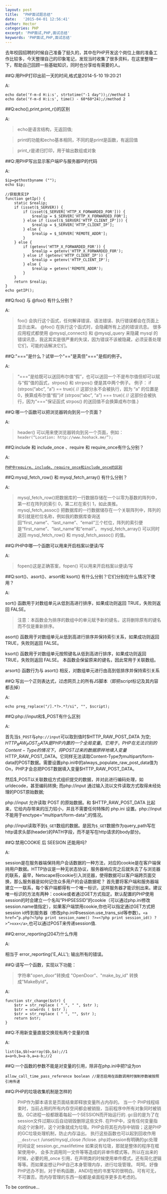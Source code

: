 ```yaml
---
layout: post
title:  "PHP面试题总结"
date:   '2015-04-01 12:56:41'
author: Hector
categories: PHP
excerpt: 'PHP面试,PHP,面试总结'
keywords: 'PHP面试,PHP,面试总结'
---
```


去年校园招聘的时候自己准备了挺久的，其中在PHP开发这个岗位上做的准备工作比较多，今天整理自己的印象笔记，发现当时收集了很多资料，在这里整理一下，帮助自己回顾一些基础知识，同时也分享给有需要的人。

##Q:用PHP打印出前一天的时间,格式是2014-5-10 19:20:21

A:

    echo date('Y-m-d H:i:s', strtotime("-1 day"));//method 1
    echo date('Y-m-d H:i:s', time() - 60*60*24);//method 2

<!--more-->

##Q:echo(),print,print_r()的区别

A:

>echo是语言结构，无返回值;

>print的功能和echo基本相同，不同的是print是函数，有返回值

>print_r是递归打印，用于输出数组或对象

##Q:用PHP写出显示客户端IP与服务器IP的代码

A:

    $ip=gethostbyname ("");
    echo $ip;

    //获取真实IP
    function getIp() {
        static $realip;
        if (isset($_SERVER)) {
            if (isset($_SERVER['HTTP_X_FORWARDED_FOR'])) {
                $realip = $_SERVER['HTTP_X_FORWARDED_FOR'];
            } else if (isset($_SERVER['HTTP_CLIENT_IP'])) {
                $realip = $_SERVER['HTTP_CLIENT_IP'];
            } else {
                $realip = $_SERVER['REMOTE_ADDR'];
            }
        } else {
            if (getenv('HTTP_X_FORWARDED_FOR')) {
                $realip = getenv('HTTP_X_FORWARDED_FOR');
            } else if (getenv('HTTP_CLIENT_IP')) {
                $realip = getenv('HTTP_CLIENT_IP');
            } else {
                $realip = getenv('REMOTE_ADDR');
            }
        }
        return $realip;
    }
    echo getIP();

##Q:foo() 与 @foo() 有什么分别？

A:

>foo() 会执行这个函式，任何解译错误、语法错误、执行错误都会在页面上显示出来。
@foo() 在执行这个函式时，会隐藏所有上述的错误讯息。
很多应用程式都使用 @mysql_connect() 和 @mysql_query 来隐藏 mysql 的错误讯息，我这其实是很严重的失误，因为错误不该被隐藏，必须妥善处理它们，可能的话解决它们。

##Q:"==="是什么？试举一个"=="是真但"==="是假的例子。

A:

>“===”是给既可以送回布尔值“假”，也可以送回一个不是布尔值但却可以赋与“假”值的函式，strpos() 和 strrpos() 便是其中两个例子。
例子：
if (strpos(“abc”, “a”) == true){ // 这部分永不会被执行，因为 “a” 的位置是 0，换算成布尔值“假”}if (strpos(“abc”, “a”) === true){ // 这部份会被执行，因为“===”保证函式 strpos() 的送回值不会换算成布尔值.}

##Q:哪一个函数可以把浏览器转向到另一个页面？

A:

>header() 可以用来使浏览器转向到另一个页面，例如：
`header(“Location: http://www.hoohack.me/”);`

##Q:include 和 include_once 、require 和 require_once有什么分别？

A:

[`PHP中require、include、require_once和include_once的区别`](http://www.hoohack.me/2015/01/10/php-require-include-require_once-include_once/)

##Q:mysql_fetch_row() 和 mysql_fetch_array() 有什么分别？

A:

>mysql_fetch_row()把数据库的一行数据存储在一个以零为基数的阵列中，第一栏在阵列的索引 0，第二栏在索引 1，如此类推。
mysql_fetch_assoc() 把数据库的一行数据储存在一个关联阵列中，阵列的索引就是栏位名称，例如我的数据库查询送回“first_name”、“last_name”、“email”三个栏位，阵列的索引便是“first_name”、“last_name”和“email”。
mysql_fetch_array() 可以同时送回 mysql_fetch_row() 和 mysql_fetch_assoc() 的值。

##Q:PHP中哪一个函数可以用来开启档案以便读/写

A:

>fopen()这是正确答案，fopen() 可以用来开启档案以便读/写

##Q:sort()、asort()、arsort和 ksort() 有什么分别？它们分别在什么情况下使用？

A:

sort() 函数用于对数组单元从低到高进行排序，如果成功则返回 TRUE，失败则返回 FALSE。

>注意：本函数会为排序的数组中的单元赋予新的键名，这将删除原有的键名而不仅是重新排序。

asort() 函数用于对数组单元从低到高进行排序并保持索引关系，如果成功则返回 TRUE，失败则返回 FALSE。

ksort() 函数用于对数组单元按照键名从低到高进行排序，如果成功则返回 TRUE，失败则返回 FALSE。
本函数会保留原来的键名，因此常用于关联数组。

arsort() 函数行为与 asort() 相反，对数组单元进行由高到低排序并保持索引关系

##Q:写出一个正则表达式，过虑网页上的所有JS脚本（即把script标记及其内容都去掉）

A:

    echo preg_replace("/].*?>.*?/si", "", $script);

##Q:php://input和$_POST有什么区别

A:

首先当`$_POST`与`php://input`可以取到值时$HTTP_RAW_POST_DATA 为空;
$HTTP_RAW_POST_DATA是PHP内置的一个全局变量。它用于，PHP在无法识别的Content-Type的情况下，将POST过来的数据原样地填入变量$HTTP_RAW_POST_DATA。它同样无法读取Content-Type为multipart/form-data的POST数据。需要设置php.ini中的always_populate_raw_post_data值为On，PHP才会总把POST数据填入变量$HTTP_RAW_POST_DATA。

然后$_POST以关联数组方式组织提交的数据，并对此进行编码处理，如urldecode，甚至编码转换;
而php://input 通过输入流以文件读取方式取得未经处理的POST原始数据;

php://input 允许读取 POST 的原始数据。和 $HTTP_RAW_POST_DATA 比起来，它给内存带来的压力较小，并且不需要任何特殊的 php.ini 设置。php://input 不能用于enctype="multipart/form-data";的情况。

php://input读取不到`$_GET`数组的数据。是因为`$_GET`数据作为query_path写在http请求头部(header)的PATH字段，而不是写在http请求的body部分。

##Q:禁用COOKIE 后 SEESION 还能用吗?

A:

session是在服务器端保持用户会话数据的一种方法，对应的cookie是在客户端保持用户数据。HTTP协议是一种无状态协议，服务器响应完之后就失去了与浏览器的联系，最早，Netscape将cookie引入浏览器，使得数据可以客户端跨页面交换，那么服务器是如何记住众多用户的会话数据呢？
首先要将客户端和服务器端建立一一联系，每个客户端都得有一个唯一标识，这样服务器才能识别出来。建议唯一标识的方法有两种：cookie或者通过GET方式指定。默认配置的PHP使用session的时会建立一个名叫”PHPSESSID”的cookie（可以通过php.ini修改session.name值指定），如果客户端禁用cookie,你也可以指定通过GET方式把session id传到服务器（修改php.ini中session.use_trans_sid等参数）。`<a href=”p.php?<?php print session_name() ?>=<?php print session_id() ?>”>xxx</a>`,也可以通过POST来传递session值.

##Q:error_reporting(2047)什么作用

A:

相当于 error_reporting('E_ALL'); 输出所有的错误。

##Q:请写一个函数，实现以下功能：

>字符串"open_door"转换成 "OpenDoor"、"make_by_id" 转换成"MakeById"。

A:

    function str_change($str) {
        $str = str_replace ( "_", " ", $str );
        $str = ucwords ( $str );
        $str = str_replace ( " ", "", $str );
        return $str;
    }

##Q:不用新变量直接交换现有两个变量的值

A:

    list($a,$b)=array($b,$a);//1
    a=a+b,b=a-b,a=a-b;//2
    
##Q:一个函数的参数不能是对变量的引用，除非在php.ini中把?设为on 

    allow_call_time_pass_reference boolean //是否启用在函数调用时强制参数被按照引用传递
    
##Q:PHP的垃圾收集机制是怎样的
>PHP作为脚本语言是页面结束即释放变量所占内存的。 当一个 PHP线程结束时，当前占用的所有内存空间都会被销毁，当前程序中所有对象同时被销毁。GC进程一般都跟着每起一个SESSION而开始运行的.
gc目的是为了在session文件过期以后自动销毁删除这些文件. 在PHP中，没有任何变量指向这个对象时，这个对象就成为垃圾。PHP会将其在内存中销毁；这是PHP 的GC垃圾处理机制，防止内存溢出。 
执行这些函数也可以起到回收作用 `__destruct` /unset/mysql_close /fclose. php对session有明确的gc处理时间设定 session.gc_maxlifetime 如果说有垃圾，那就是整体的程序在框架使用中，
会多次调用同一文件等等造成的非单件模式等。所以在出来的时候，必要的用_once 引用，在声明类的时候使用单件模式。还有简化逻辑等等。而如果妄想让PHP自己本身管理内存，进行垃圾管理。
呵呵。好像PHP还办不到，对于析构函数，ANDI在他的书里写的很明白。可有可无，不可置否。而内存管理的东西一般都是桌面程序更多去考虑的。



To be continue...